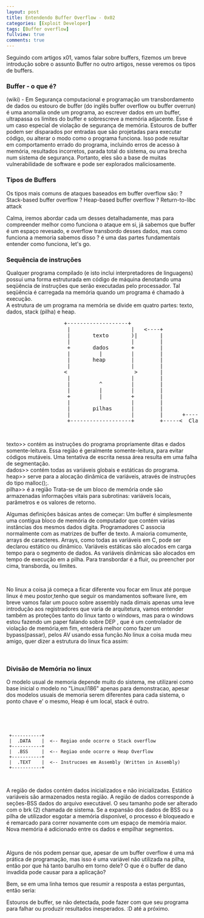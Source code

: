 ```yaml
---
layout: post
title: Entendendo Buffer Overflow - 0x02
categories: [Exploit Developer]
tags: [Buffer overflow]
fullview: true
comments: true
---
```

Seguindo com artigos x01, vamos falar sobre buffers, fizemos um breve introdução sobre o assunto Buffer no outro artigos, nesse veremos os tipos de buffers.
<h3>Buffer - o que é?</h3>
<p>(wiki) - Em Segurança computacional e programação um transbordamento de dados ou estouro de buffer (do inglês buffer overflow ou buffer overrun) é uma anomalia onde um programa, ao escrever dados em um buffer, ultrapassa os limites do buffer e sobrescreve a memória adjacente. Esse é um caso especial de violação de segurança de memória. Estouros de buffer podem ser disparados por entradas que são projetadas para executar código, ou alterar o modo como o programa funciona. Isso pode resultar em comportamento errado do programa, incluindo erros de acesso à memória, resultados incorretos, parada total do sistema, ou uma brecha num sistema de segurança. Portanto, eles são a base de muitas vulnerabilidade de software e pode ser explorados maliciosamente.</p>
<h3>Tipos de Buffers</h3>
<p>Os tipos mais comuns de ataques baseados em buffer overflow são:
? Stack-based buffer overflow
? Heap-based buffer overflow
? Return-to-libc attack</p>

<p>Calma, iremos abordar cada um desses detalhadamente, mas para compreender melhor como funciona o ataque em si, já sabemos que buffer é um espaço revesado, e overflow transbordo desses dados, mas como funciona a memoria sabemos disso ? é uma das partes fundamentais entender como funciona, let's go. </p>
<h3>Sequência de instruções</h3>
<p>Qualquer programa compilado (e isto inclui interpretadores de linguagens) possui uma
forma estruturada em código de máquina denotando uma seqüência de instruções que serão
executadas pelo processador. Tal seqüência é carregada na memória quando um programa é
chamado à execução.<br>
A estrutura de um programa na memória se divide em
quatro partes: texto, dados, stack (pilha) e heap.
<pre>
                  +-------------------+
                   |                   |   <----+
                   |       texto       )|       |
                   |                   |        |
                   +       dados       +        |
                   |         |         |        |
                   |       heap        |        |
                   |                   |        |
                  <                     >       |
                   |                   |        |
                   |         ^         |        |
                   |         |         |        |
                   +         |         +        |
                   |                   |        |
                   |       pilhas      |        |
                   |                   |        |      +-------------------------+
                   +-------------------+        +-----<  Classical Memory Layout |
</pre>
</p>
<br>
<p>
<a>texto</a>>> contém as instruções do programa
propriamente ditas e dados somente-leitura. Essa região é
geralmente somente-leitura, para evitar códigos mutáveis. Uma
tentativa de escrita nessa área resulta em uma falha de
segmentação.<br>
<a>dados</a>>> contém todas as variáveis globais e
estáticas do programa.<br>
<a>heap</a>>> serve para a alocação dinâmica de
variáveis, através de instruções do tipo malloc();.<br>
<a>pilha</a>>> é a região  Trata-se de um bloco de
memória onde são armazenadas informações vitais para subrotinas: variáveis locais, parâmetros e
os valores de retorno.</br>
<p>Algumas definições básicas antes de começar: Um buffer é simplesmente uma contígua
bloco de memória de computador que contém várias instâncias dos mesmos dados
digita. Programadores C associa normalmente com as matrizes de buffer de texto. A maioria
comumente, arrays de caracteres. Arrays, como todas as variáveis &#8203;&#8203;em C, pode ser
declarou estático ou dinâmico. Variáveis &#8203;&#8203;estáticas são alocados em carga
tempo para o segmento de dados. As variáveis &#8203;&#8203;dinâmicas são alocados em tempo de execução em
a pilha. Para transbordar é a fluir, ou preencher por cima, transborda, ou limites.</p><br>
<p>No linux a coisa já começa a ficar diferente vou focar em linux até porque linux é meu postor,tenho que seguir os mandamentos software livre, em breve vamos falar um pouco sobre assembly nada dimais apenas uma leve introdução aos registradores que varia de arquitetura, vamos entender também as proteções tanto do  linux tanto o windows, mas para o windows estou fazendo um paper falando sobre DEP , que é um controlador de violação de memória,em fim, entederá melhor como fazer um bypass(passar), pelos AV usando essa função.No linux a coisa muda meu amigo, quer dizer a estrutura do linux fica assim:  </p><br>
<h3>Divisão de Memória no linux</h3>
<p>O modelo usual de memoria depende muito  do sistema, me utilizarei como base inicial o
modelo no "Linux/i186" apenas para  demonstracao, apesar dos modelos usuais de memoria
serem diferentes para cada sistema, o ponto chave e' o mesmo, Heap  é um local, stack  
é outro.</p></br>
<pre >

     +-----------+
     |  .DATA    |  <-- Regiao onde ocorre o Stack overflow
     +-----------+
     |  .BSS     |  <-- Regiao onde ocorre o Heap Overflow
     +-----------+
     |  .TEXT    |  <-- Instrucoes em Assembly (Written in Assembly)
     +-----------+

</pre>

<p> A região de dados contém dados inicializados e não inicializadas. Estático
variáveis &#8203;&#8203;são armazenados nesta região. A região de dados corresponde à
seções-BSS dados do arquivo executável. O seu tamanho pode ser alterado com o
brk (2) chamada de sistema. Se a expansão dos dados de BSS ou a pilha de utilizador
esgotar a memória disponível, o processo é bloqueado e é remarcado para
correr novamente com um espaço de memória maior. Nova memória é adicionado entre os dados
e empilhar segmentos.</p><br>
<p>Alguns de nós podem pensar que, apesar de um buffer overflow é uma má prática de programação, mas isso é uma variável não utilizada na pilha, então por que há tanto barulho em torno dele? O que é o buffer de dano invadida pode causar para a aplicação?

Bem, se em uma linha temos que resumir a resposta a estas perguntas, então seria:

Estouros de buffer, se não detectada, pode fazer com que seu programa para falhar ou produzir resultados inesperados. :D até a próximo. </p>
